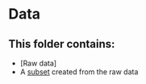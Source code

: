# Data
## This folder contains:
- [Raw data]
- A [subset](https://github.com/cmmurin/North-Carolina-County-Premature-Deaths/blob/main/Data/CD2015_subset.csv) created from the raw data
